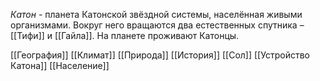 *Катон* - планета Катонской звёздной системы, населённая живыми организмами. Вокруг него вращаются два естественных спутника – [[Тифи]] и [[Гайла]]. На планете проживают Катонцы.

[[География]]
[[Климат]]
[[Природа]]
[[История]]
[[Сол]]
[[Устройство Катона]]
[[Население]]